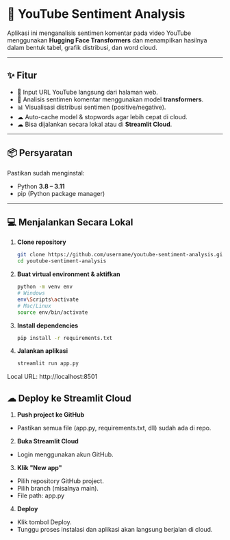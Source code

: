 # 🎯 YouTube Sentiment Analysis

Aplikasi ini menganalisis sentimen komentar pada video YouTube menggunakan **Hugging Face Transformers** dan menampilkan hasilnya dalam bentuk tabel, grafik distribusi, dan word cloud.

---

## ✨ Fitur
- 🎥 Input URL YouTube langsung dari halaman web.
- 🤖 Analisis sentimen komentar menggunakan model **transformers**.
- 📊 Visualisasi distribusi sentimen (positive/negative).
- ☁ Auto-cache model & stopwords agar lebih cepat di cloud.
- ☁ Bisa dijalankan secara lokal atau di **Streamlit Cloud**.

---

## 📦 Persyaratan

Pastikan sudah menginstal:
- Python **3.8 – 3.11**
- pip (Python package manager)

---

## 💻 Menjalankan Secara Lokal

1. **Clone repository**
   ```bash
   git clone https://github.com/username/youtube-sentiment-analysis.git
   cd youtube-sentiment-analysis
   ```
2. **Buat virtual environment & aktifkan**
    ```bash
    python -m venv env
    # Windows
    env\Scripts\activate
    # Mac/Linux
    source env/bin/activate
    ```
3. **Install dependencies**
    ```bash
    pip install -r requirements.txt
    ```
4. **Jalankan aplikasi**
    ```bash
    streamlit run app.py
    ```
Local URL: http://localhost:8501

## ☁ Deploy ke Streamlit Cloud
1. **Push project ke GitHub**
- Pastikan semua file (app.py, requirements.txt, dll) sudah ada di repo.

2. **Buka Streamlit Cloud**
- Login menggunakan akun GitHub.

3. **Klik "New app"**
- Pilih repository GitHub project.
- Pilih branch (misalnya main).
- File path: app.py

4. **Deploy**
- Klik tombol Deploy.
- Tunggu proses instalasi dan aplikasi akan langsung berjalan di cloud.
